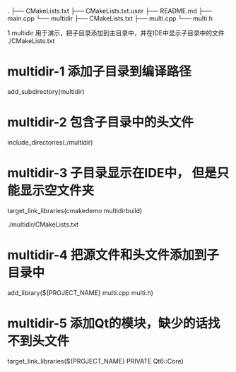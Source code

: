 .
├── CMakeLists.txt
├── CMakeLists.txt.user
├── README.md
├── main.cpp
└── multidir
    ├── CMakeLists.txt
    ├── multi.cpp
    └── multi.h


1 multidir 用于演示，把子目录添加到主目录中，并在IDE中显示子目录中的文件
./CMakeLists.txt
# multidir-1 添加子目录到编译路径
add_subdirectory(multidir)
# multidir-2 包含子目录中的头文件
include_directories(./multidir)
# multidir-3 子目录显示在IDE中， 但是只能显示空文件夹
target_link_libraries(cmakedemo multidirbuild)

./multidir/CMakeLists.txt
# multidir-4 把源文件和头文件添加到子目录中
add_library(${PROJECT_NAME} multi.cpp multi.h)
# multidir-5 添加Qt的模块，缺少的话找不到头文件
target_link_libraries(${PROJECT_NAME} PRIVATE Qt6::Core)